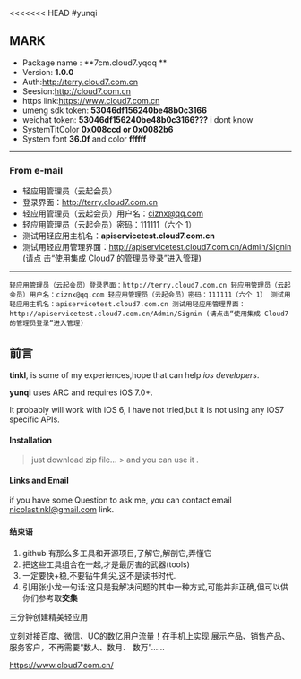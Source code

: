 
<<<<<<< HEAD
#yunqi


## MARK

- Package name : **7cm.cloud7.yqqq  **
- Version: **1.0.0**
- Auth:<http://terry.cloud7.com.cn>
- Seesion:<http://cloud7.com.cn>
- https link:<https://www.cloud7.com.cn>
- umeng sdk token: **53046df156240be48b0c3166**
- weichat token: **53046df156240be48b0c3166???** i dont know
- SystemTitColor **0x008ccd or 0x0082b6** 
- System font   **36.0f** and color **ffffff**
------------------------------------

### From e-mail 
- 轻应用管理员（云起会员）
- 登录界面：http://terry.cloud7.com.cn
- 轻应用管理员（云起会员）用户名：ciznx@qq.com
- 轻应用管理员（云起会员）密码：111111（六个 1）
- 测试用轻应用主机名：**apiservicetest.cloud7.com.cn**
- 测试用轻应用管理界面：<http://apiservicetest.cloud7.com.cn/Admin/Signin> (请点 击“使用集成 Cloud7 的管理员登录”进入管理)


------------------------------------

`轻应用管理员（云起会员）登录界面：http://terry.cloud7.com.cn
轻应用管理员（云起会员）用户名：ciznx@qq.com
轻应用管理员（云起会员）密码：111111（六个 1）
测试用轻应用主机名：apiservicetest.cloud7.com.cn
测试用轻应用管理界面：http://apiservicetest.cloud7.com.cn/Admin/Signin (请点击“使用集成 Cloud7 的管理员登录”进入管理)` 

## 前言

**tinkl**, is some of my experiences,hope that can help *ios  developers*.

**yunqi** uses ARC and requires iOS 7.0+.

It probably will work with iOS 6, I have not tried,but  it is not using any iOS7 specific APIs.
 
####  Installation

> just download zip file… &gt; and you can use it .

#### Links and Email

if you have some Question to ask me, you can contact email <nicolastinkl@gmail.com> link.
 

[id]: http://mouapp.com "Markdown editor on Mac OS X"



####  结束语
1. github 有那么多工具和开源项目,了解它,解剖它,弄懂它
2. 把这些工具组合在一起,才是最厉害的武器(tools)
3. 一定要快+稳,不要钻牛角尖,这不是读书时代.
4. 引用张小龙一句话:这只是我解决问题的其中一种方式,可能并非正确,但可以供你们参考取<b>交集</b>



三分钟创建精美轻应用

立刻对接百度、微信、UC的数亿用户流量！在手机上实现 展示产品、销售产品、服务客户，不再需要“数人、数月、 数万”……

<a>https://www.cloud7.com.cn/<a/> 
